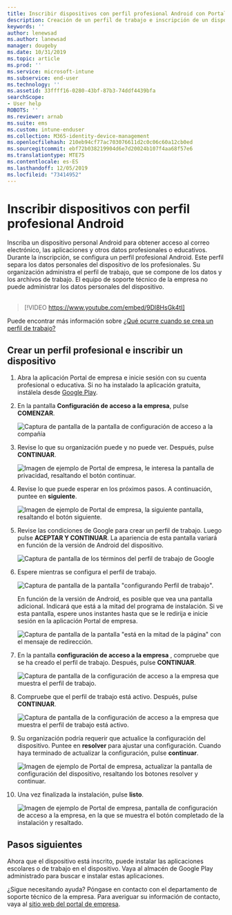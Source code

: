 ```yaml
---
title: Inscribir dispositivos con perfil profesional Android con Portal de empresa de Intune | Microsoft Docs
description: Creación de un perfil de trabajo e inscripción de un dispositivo con Portal de empresa de Intune.
keywords: ''
author: lenewsad
ms.author: lanewsad
manager: dougeby
ms.date: 10/31/2019
ms.topic: article
ms.prod: ''
ms.service: microsoft-intune
ms.subservice: end-user
ms.technology: ''
ms.assetid: 33ffff16-0280-43bf-87b3-74ddf4439bfa
searchScope:
- User help
ROBOTS: ''
ms.reviewer: arnab
ms.suite: ems
ms.custom: intune-enduser
ms.collection: M365-identity-device-management
ms.openlocfilehash: 210eb94cf77ac703076611d2c0c06c60a12cb0ed
ms.sourcegitcommit: ebf72b038219904d6e7d20024b107f4aa68f57e6
ms.translationtype: MTE75
ms.contentlocale: es-ES
ms.lasthandoff: 12/05/2019
ms.locfileid: "73414952"
---
```

# <a name="enroll-device-with-android-work-profile"></a>Inscribir dispositivos con perfil profesional Android

Inscriba un dispositivo personal Android para obtener acceso al correo electrónico, las aplicaciones y otros datos profesionales o educativos. Durante la inscripción, se configura un perfil profesional Android. Este perfil separa los datos personales del dispositivo de los profesionales. Su organización administra el perfil de trabajo, que se compone de los datos y los archivos de trabajo. El equipo de soporte técnico de la empresa no puede administrar los datos personales del dispositivo.  
</br>
> [!VIDEO https://www.youtube.com/embed/9Dl8HsGk4tI]

Puede encontrar más información sobre [¿Qué ocurre cuando se crea un perfil de trabajo?](what-happens-when-you-create-a-work-profile-android.md)

## <a name="create-work-profile-and-enroll-device"></a>Crear un perfil profesional e inscribir un dispositivo

1. Abra la aplicación Portal de empresa e inicie sesión con su cuenta profesional o educativa. Si no ha instalado la aplicación gratuita, instálela desde [Google Play](https://play.google.com/store/apps/details?id=com.microsoft.windowsintune.companyportal).  

2. En la pantalla **Configuración de acceso a la empresa**, pulse **COMENZAR**.  

    ![Captura de pantalla de la pantalla de configuración de acceso a la compañía](./media/access-setup-work-profile-1911.png)  

3. Revise lo que su organización puede y no puede ver. Después, pulse **CONTINUAR**. 

    ![Imagen de ejemplo de Portal de empresa, le interesa la pantalla de privacidad, resaltando el botón continuar.](./media/android-privacy-screen-1911.png)  
4. Revise lo que puede esperar en los próximos pasos. A continuación, puntee en **siguiente**.  

    ![Imagen de ejemplo de Portal de empresa, la siguiente pantalla, resaltando el botón siguiente.](./media/android-wp-04-1908.png)  

5. Revise las condiciones de Google para crear un perfil de trabajo. Luego pulse **ACEPTAR Y CONTINUAR**. La apariencia de esta pantalla variará en función de la versión de Android del dispositivo. 

    ![Captura de pantalla de los términos del perfil de trabajo de Google](./media/android-wp-05-1908.png)  

6. Espere mientras se configura el perfil de trabajo.  

    ![Captura de pantalla de la pantalla "configurando Perfil de trabajo".](./media/android-wp-05a-1908.png)  

   En función de la versión de Android, es posible que vea una pantalla adicional. Indicará que está a la mitad del programa de instalación. Si ve esta pantalla, espere unos instantes hasta que se le redirija e inicie sesión en la aplicación Portal de empresa.  

    ![Captura de pantalla de la pantalla "está en la mitad de la página" con el mensaje de redirección.](./media/android-wp-05b-1908.png)  

7. En la pantalla **configuración de acceso a la empresa** , compruebe que se ha creado el perfil de trabajo. Después, pulse **CONTINUAR**.  

    ![Captura de pantalla de la configuración de acceso a la empresa que muestra el perfil de trabajo.](./media/work-profile-complete-1911.png)  

8. Compruebe que el perfil de trabajo está activo. Después, pulse **CONTINUAR**. 

    ![Captura de pantalla de la configuración de acceso a la empresa que muestra el perfil de trabajo está activo.](./media/work-profile-active-1911.png)  

9. Su organización podría requerir que actualice la configuración del dispositivo. Puntee en **resolver** para ajustar una configuración. Cuando haya terminado de actualizar la configuración, pulse **continuar**.    

    ![Imagen de ejemplo de Portal de empresa, actualizar la pantalla de configuración del dispositivo, resaltando los botones resolver y continuar.](./media/resolve-settings-1911.png) 


10. Una vez finalizada la instalación, pulse **listo**.  

    ![Imagen de ejemplo de Portal de empresa, pantalla de configuración de acceso a la empresa, en la que se muestra el botón completado de la instalación y resaltado.](./media/work-profile-done-1911.png)  


## <a name="next-steps"></a>Pasos siguientes  

Ahora que el dispositivo está inscrito, puede instalar las aplicaciones escolares o de trabajo en el dispositivo. Vaya al almacén de Google Play administrado para buscar e instalar estas aplicaciones. 

¿Sigue necesitando ayuda? Póngase en contacto con el departamento de soporte técnico de la empresa. Para averiguar su información de contacto, vaya al [sitio web del portal de empresa](https://go.microsoft.com/fwlink/?linkid=2010980).

